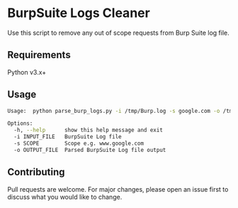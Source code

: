 # BurpSuite Logs Cleaner

Use this script to remove any out of scope requests from Burp Suite log file.

## Requirements

Python v3.x+

## Usage

```bash
Usage:  python parse_burp_logs.py -i /tmp/Burp.log -s google.com -o /tmp/cleaned_Burp.log

Options:
  -h, --help      show this help message and exit
  -i INPUT_FILE   BurpSuite Log file
  -s SCOPE        Scope e.g. www.google.com
  -o OUTPUT_FILE  Parsed BurpSuite Log file output
```

## Contributing
Pull requests are welcome. For major changes, please open an issue first to discuss what you would like to change.
